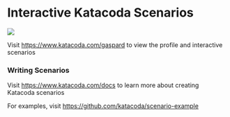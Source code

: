 # Interactive Katacoda Scenarios

[![](http://shields.katacoda.com/katacoda/gaspard/count.svg)](https://www.katacoda.com/gaspard "Get your profile on Katacoda.com")

Visit https://www.katacoda.com/gaspard to view the profile and interactive scenarios

### Writing Scenarios
Visit https://www.katacoda.com/docs to learn more about creating Katacoda scenarios

For examples, visit https://github.com/katacoda/scenario-example
